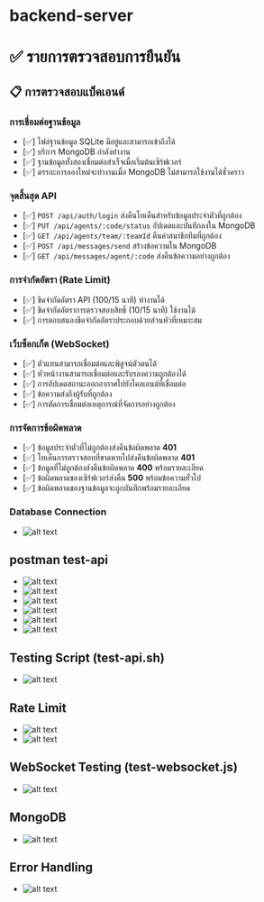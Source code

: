 # backend-server

# ✅ รายการตรวจสอบการยืนยัน

## 📋 การตรวจสอบแบ็คเอนด์

### การเชื่อมต่อฐานข้อมูล
- [✅] ไฟล์ฐานข้อมูล SQLite มีอยู่และสามารถเข้าถึงได้  
- [✅] บริการ MongoDB กำลังทำงาน  
- [✅] ฐานข้อมูลทั้งสองเชื่อมต่อสำเร็จเมื่อเริ่มต้นเซิร์ฟเวอร์  
- [✅] ตรรกะการลองใหม่จะทำงานเมื่อ MongoDB ไม่สามารถใช้งานได้ชั่วคราว

### จุดสิ้นสุด API
- [✅] `POST /api/auth/login` ส่งคืนโทเค็นสำหรับข้อมูลประจำตัวที่ถูกต้อง  
- [✅] `PUT /api/agents/:code/status` อัปเดตและบันทึกลงใน MongoDB  
- [✅] `GET /api/agents/team/:teamId` คืนค่าสมาชิกทีมที่ถูกต้อง  
- [✅] `POST /api/messages/send` สร้างข้อความใน MongoDB  
- [✅] `GET /api/messages/agent/:code` ส่งคืนข้อความอย่างถูกต้อง  

### การจำกัดอัตรา (Rate Limit)
- [✅] ขีดจำกัดอัตรา API (100/15 นาที) ทำงานได้  
- [✅] ขีดจำกัดอัตราการตรวจสอบสิทธิ์ (10/15 นาที) ใช้งานได้  
- [✅] การตอบสนองขีดจำกัดอัตราประกอบด้วยส่วนหัวที่เหมาะสม  

### เว็บซ็อกเก็ต (WebSocket)
- [✅] ตัวแทนสามารถเชื่อมต่อและพิสูจน์ตัวตนได้  
- [✅] หัวหน้างานสามารถเชื่อมต่อและรับรองความถูกต้องได้  
- [✅] การอัปเดตสถานะออกอากาศไปยังไคลเอนต์ที่เชื่อมต่อ  
- [✅] ข้อความส่งถึงผู้รับที่ถูกต้อง  
- [✅] การตัดการเชื่อมต่อเหตุการณ์ที่จัดการอย่างถูกต้อง  

### การจัดการข้อผิดพลาด
- [✅] ข้อมูลประจำตัวที่ไม่ถูกต้องส่งคืนข้อผิดพลาด **401**  
- [✅] โทเค็นการตรวจสอบที่ขาดหายไปส่งคืนข้อผิดพลาด **401**  
- [✅] ข้อมูลที่ไม่ถูกต้องส่งคืนข้อผิดพลาด **400** พร้อมรายละเอียด  
- [✅] ข้อผิดพลาดของเซิร์ฟเวอร์ส่งคืน **500** พร้อมข้อความทั่วไป  
- [✅] ข้อผิดพลาดของฐานข้อมูลจะถูกบันทึกพร้อมรายละเอียด  


### Database Connection
- ![alt text](./img/Database-Connection.png) 

## postman test-api
- ![alt text](./img/health-check.png)
- ![alt text](./img/login-agent.png)
- ![alt text](./img/login-supervisor.png)
- ![alt text](./img/update-agent-status.png)
- ![alt text](./img/send-message.png)
- ![alt text](./img/get-agent-message.png)

## Testing Script (test-api.sh)
- ![alt text](./img/test-api.png)

## Rate Limit
- ![alt text](./img/Rate-Limit-login-Testing.png)
- ![alt text](./img/Rate-Limit-Testing.png)

## WebSocket Testing (test-websocket.js)
- ![alt text](./img/WebSocket-testing.png)

## MongoDB
- ![alt text](./img/MongoDB.png)

## Error Handling
- ![alt text](./img/Missing-auth-token-returns-401-error.png)